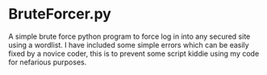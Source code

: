 # BruteForcer.py
A simple brute force python program to force log in into any secured site using a wordlist.
I have included some simple errors which can be easily fixed by a novice coder, this is to prevent some script kiddie using my code for nefarious purposes.
